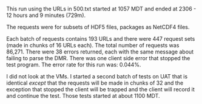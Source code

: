 
This run using the URLs in 500.txt started at 1057 MDT and ended at 2306 - 12 hours and 9 minutes (729m).

The requests were for subsets of HDF5 files, packages as NetCDF4 files.

Each batch of requests contains 193 URLs and there were 447 request sets (made in chunks of 16 URLs each).
The total number of requests was 86,271. There were 38 errors returned, each with the same message about 
failing to parse the DMR. There was one client side error that stopped the test program. The error rate
for this run was: 0.044%.

I did not look at the VMs. I started a second batch of tests on UAT that is identical _except_ that the 
requests will be made in chunks of 32 and the exception that stopped the client will be trapped and the 
client will record it and continue the test. Those tests started at about 1100 MDT.

